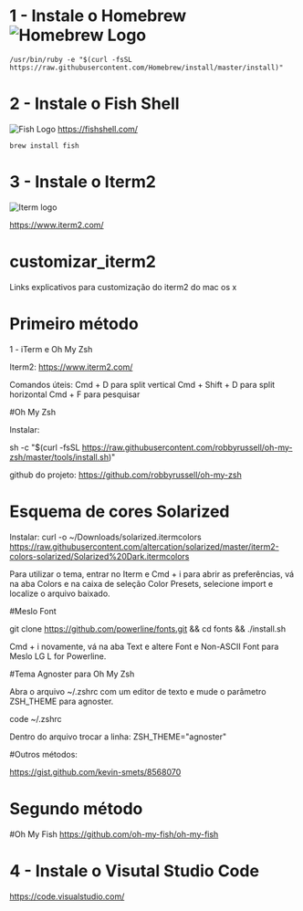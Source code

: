 # 1 - Instale o Homebrew ![Homebrew Logo](https://assets-cdn.github.com/images/icons/emoji/unicode/1f37a.png)

```
/usr/bin/ruby -e "$(curl -fsSL https://raw.githubusercontent.com/Homebrew/install/master/install)"
```

# 2 - Instale o Fish Shell 
![Fish Logo](https://fishshell.com/assets/img/screenshots/autosuggestion.png)
https://fishshell.com/

```
brew install fish
```

# 3 - Instale o Iterm2 
![Iterm logo](https://tighten.co/assets/img/blog/tools-iterm.jpg)

https://www.iterm2.com/

# customizar_iterm2
Links explicativos para customização do iterm2 do mac os x

# Primeiro método
1 - iTerm e Oh My Zsh

Iterm2: https://www.iterm2.com/

Comandos úteis:
Cmd + D para split vertical
Cmd + Shift + D para split horizontal
Cmd + F para pesquisar

#Oh My Zsh

Instalar:

sh -c "$(curl -fsSL https://raw.githubusercontent.com/robbyrussell/oh-my-zsh/master/tools/install.sh)"

github do projeto: https://github.com/robbyrussell/oh-my-zsh

# Esquema de cores Solarized

Instalar:
curl -o ~/Downloads/solarized.itermcolors https://raw.githubusercontent.com/altercation/solarized/master/iterm2-colors-solarized/Solarized%20Dark.itermcolors

Para utilizar o tema, entrar no Iterm e Cmd + i para abrir as preferências, vá na aba Colors e na caixa de seleção Color Presets, selecione import e localize o arquivo baixado.

#Meslo Font

git clone https://github.com/powerline/fonts.git && cd fonts && ./install.sh

Cmd + i novamente, vá na aba Text e altere Font e Non-ASCII Font para Meslo LG L for Powerline.

#Tema Agnoster para Oh My Zsh

Abra o arquivo ~/.zshrc com um editor de texto e mude o parâmetro ZSH_THEME para agnoster.

code ~/.zshrc

Dentro do arquivo trocar a linha: ZSH_THEME="agnoster"

#Outros métodos:

https://gist.github.com/kevin-smets/8568070

# Segundo método

#Oh My Fish
https://github.com/oh-my-fish/oh-my-fish

# 4 - Instale o Visutal Studio Code

https://code.visualstudio.com/



